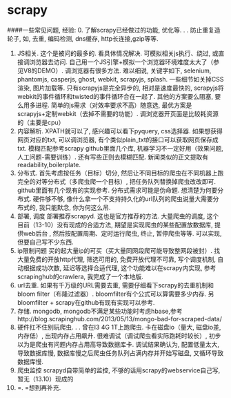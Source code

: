 # scrapy

####一些常见问题, 经验:
0. 了解scrapy已经做过的功能, 优化等. . . 防止重复造轮子, 如, 去重, 编码检测, dns缓存, http长连接,gzip等等. 
1. JS相关. 
这个是被问的最多的. 看具体情况解决. 可模拟相关js执行、绕过, 或直接调浏览器去访问. 自己用一个JS引擎+模拟一个浏览器环境难度太大了（参见V8的DEMO）. 
调浏览器有很多方法. 难以细说, 关键字如下, selenium, phantomjs, casperjs, ghost, webkit, scrapyjs, splash. 一些细节如关掉CSS渲染, 图片加载等. 只有scrapyjs是完全异步的, 相对是速度最快的, scrapyjs将webkit的事件循环和twisted的事件循环合在一起了. 其他的方案要么阻塞, 要么用多进程. 简单的js需求（对效率要求不高）随意选, 最优方案是scrapyjs+定制webkit（去掉不需要的功能）. 调浏览器开页面是比较耗资源的（主要是cpu）
2. 内容解析. 
XPATH就可以了, 感兴趣可以看下pyquery, css选择器. 
如果想获得网页对应的txt, 可以调浏览器, 有个类似plain_txt的接口可以获取网页保存成txt. 
模糊匹配参考scrapy github里面几个库, 机器学习不一定好用（效果问题, 人工问题-需要训练）. 还有写些正则去模糊匹配. 
新闻类似的正文提取有readability,boilerplate. 
3. 分布式. 
首先考虑按任务（目标）切分, 然后让不同目标的爬虫在不同机器上跑
完全的对等分布式（多爬虫爬一个目标）, 把任务队列替换掉爬虫改改即可. github里面有几个现有的实现参考. 
分布式需求可能是伪命题. 想清楚为何要分布式. 硬件够不够, 像什么拿一个不支持持久化的url队列的爬虫说量大需要分布式的, 我只能默念, 你为何这么吊. 
4. 部署, 调度
部署推荐scrapyd. 这也是官方推荐的方法. 
大量爬虫的调度, 这个目前（13-10）没有现成的合适方法, 期望是实现爬虫的某些配置放数据库, 提供web后台 , 然后按配置周期、定时运行爬虫, 终止, 暂停爬虫等等. 可以实现, 但要自己写不少东西. 
5. ip限制问题
买的起大量ip的可买（买大量同网段爬可能导致整网段被封）. 
找大量免费的开放http代理, 筛选可用的, 免费开放代理不可靠, 写个调度机制, 自动根据成功次数, 延迟等选择合适代理, 这个功能难以在scrapy内实现, 参考scrapinghub的crawlera, 我完成了一个本地版. 
6. url去重. 
如果有千万级的URL需要去重, 需要仔细看下scrapy的去重机制和bloom filter（布隆过滤器）. bloomfilter有个公式可以算需要多少内存. 另bloomfilter  + scrapy在github有现有实现可以参考. 
7. 存储. 
mongodb, mongodb不满足某些功能时考虑hbase,参考http://blog.scrapinghub.com/2013/05/13/mongo-bad-for-scraped-data/
8. 硬件扛不住别玩爬虫. . . 曾在I3 4G 1T上跑爬虫. 卡在磁盘io（量大, 磁盘io差, 内存低）, 出现内存占用飙升. 很难调试（调试爬虫看实际跑耗时较长）, 初步以为是爬虫有问题内存占用高导致数据库卡. 调试结果确认为, 配置低量太大, 导致数据库慢, 数据库慢之后爬虫任务队列占满内存并开始写磁盘, 又循环导致数据库慢. 
9. 爬虫监控
scrapyd自带简单的监控, 不够的话用scrapy的webservice自己写, 暂无（13.10）现成的
10. =. =想到再补充. 
